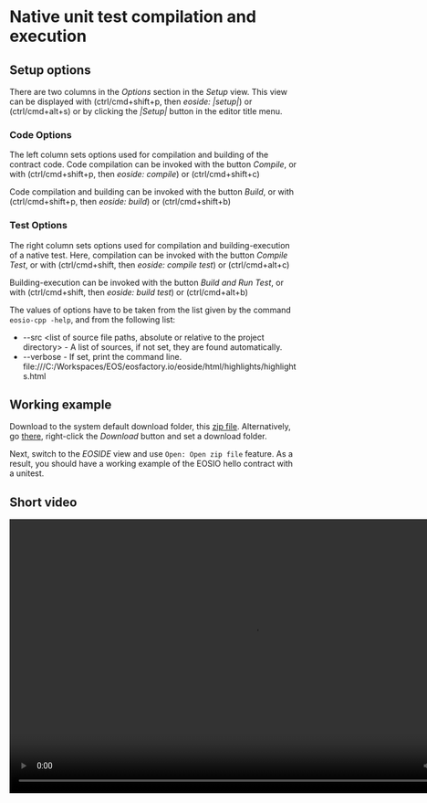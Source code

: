 # Native unit test compilation and execution

## Setup options

There are two columns in the *Options* section in the *Setup* view. This view can be displayed with (ctrl/cmd+shift+p, then *eoside: |setup|*) or (ctrl/cmd+alt+s) or by clicking the *|Setup|* button in the editor title menu.

### Code Options

The left column sets options used for compilation and building of the contract code. 
Code compilation can be invoked with the button *Compile*, or with (ctrl/cmd+shift+p, then *eoside: compile*) or (ctrl/cmd+shift+c)

Code compilation and building can be invoked with the button *Build*, or with (ctrl/cmd+shift+p, then *eoside: build*) or (ctrl/cmd+shift+b)

### Test Options

The right column sets options used for compilation and building-execution of a native test. 
Here, compilation can be invoked with the button *Compile Test*, or with (ctrl/cmd+shift, then *eoside: compile test*) or (ctrl/cmd+alt+c)

Building-execution can be invoked with the button *Build and Run Test*, or with (ctrl/cmd+shift, then *eoside: build test*) or (ctrl/cmd+alt+b)

The values of options have to be taken from the list given by the command `eosio-cpp -help`, and from the following list:

* --src \<list of source file paths, absolute or relative to the project directory\> - A list of sources, if not set, they are found automatically.
* --verbose - If set, print the command line.
file:///C:/Workspaces/EOS/eosfactory.io/eoside/html/highlights/highlights.html

## Working example

Download to the system default download folder, this [zip file](https://github.com/tokenika/eosfactory.io/raw/master/examples/native_debugger.zip). 
Alternatively, go [there](https://github.com/tokenika/eosfactory.io/blob/master/examples/native_debugger.zip), right-click the *Download* button and set a download folder.

Next, switch to the *EOSIDE* view and use `Open: Open zip file` feature. As a result, you should have a working example of the EOSIO hello contract with a unitest.

## Short video

<video src="../_static/native_debugger.mp4" width="854" height="480" controls preload></video>
